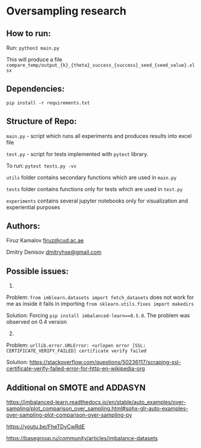 # Oversampling research

## How to run:

Run:
`python3 main.py`

This will produce a file `compare_temp/output_{k}_{theta}_success_{success}_seed_{seed_value}.xlsx`

## Dependencies:

`pip install -r requirements.txt`

## Structure of Repo:

`main.py` - script which runs all experiments and produces results into excel file
 
`test.py` - script for tests implemented with `pytest` library.
 
 To run: `pytest tests.py -vv` 
 
 `utils` folder contains secondary functions which are used in `main.py`
 
 `tests` folder contains functions only for tests which are used in `test.py`
 
 `experiments` contains several jupyter notebooks only for visualization and experiential purposes

## Authors:

Firuz Kamalov firuz@cud.ac.ae

Dmitry Denisov dmitryhse@gmail.com

## Possible issues:

1. 

Problem:
`from imblearn.datasets import fetch_datasets` does not work for me as inside it fails in importing `from sklearn.utils.fixes import makedirs`

Solution:
Forcing `pip install imbalanced-learn==0.5.0`. The problem was observed on 0.4 version

2. 

Problem:
`urllib.error.URLError: <urlopen error [SSL: CERTIFICATE_VERIFY_FAILED] certificate verify failed`

Solution:
https://stackoverflow.com/questions/50236117/scraping-ssl-certificate-verify-failed-error-for-http-en-wikipedia-org

## Additional on SMOTE and ADDASYN

https://imbalanced-learn.readthedocs.io/en/stable/auto_examples/over-sampling/plot_comparison_over_sampling.html#sphx-glr-auto-examples-over-sampling-plot-comparison-over-sampling-py

https://youtu.be/FheTDyCwRdE

https://basegroup.ru/community/articles/imbalance-datasets
